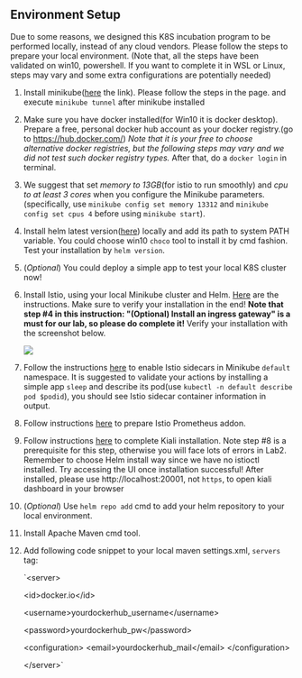 ## Environment Setup

Due to some reasons, we designed this K8S incubation program to be performed locally, instead of any cloud vendors. Please follow the steps to prepare your local environment. (Note that, all the steps have been validated on win10, powershell. If you want to complete it in WSL or Linux, steps may vary and some extra configurations are potentially needed)

1. Install minikube([here](https://minikube.sigs.k8s.io/docs/start/) the link). Please follow the steps in the page. and execute `minikube tunnel` after minikube installed

2. Make sure you have docker installed(for Win10 it is docker desktop). Prepare a free, personal docker hub account as your docker registry.(go to https://hub.docker.com/) *Note that it is your free to choose alternative docker registries, but the following steps may vary and we did not test such docker registry types.* After that, do a `docker login` in terminal.

3. We suggest that set *memory to 13GB*(for istio to run smoothly) and *cpu to at least 3 cores* when you configure the Minikube parameters. (specifically, use `minikube config set memory 13312` and `minikube config set cpus 4` before using `minikube start`).

4. Install helm latest version([here](https://helm.sh/docs/intro/install/)) locally and add its path to system PATH variable. You could choose win10 `choco` tool to install it by cmd fashion. Test your installation by `helm version`.

5. (*Optional*) You could deploy a simple app to test your local K8S cluster now!

6. Install Istio, using your local Minikube cluster and Helm. [Here](https://istio.io/latest/docs/setup/install/helm/) are the instructions. Make sure to verify your installation in the end! **Note that step #4 in this instruction: "(Optional) Install an ingress gateway" is a must for our lab, so please do complete it!** Verify your installation with the screenshot below.

   ![](https://imgur.com/PIL7OS1.png)

7. Follow the instructions [here](https://istio.io/latest/docs/setup/additional-setup/sidecar-injection/) to enable Istio sidecars in Minikube `default` namespace. It is suggested to validate your actions by installing a simple app `sleep` and describe its pod(use `kubectl -n default describe pod $podid`), you should see Istio sidecar container information in output.

8. Follow instructions [here](https://istio.io/latest/docs/ops/integrations/prometheus/)  to prepare Istio Prometheus addon.

9. Follow instructions [here](https://kiali.io/docs/installation/quick-start/)  to complete Kiali installation. Note step #8 is a prerequisite for this step, otherwise you will face lots of errors in Lab2. 
Remember to choose Helm install way since we have no istioctl installed. 
Try accessing the UI once installation successful!
After installed, please use http://localhost:20001, not `https`, to open kiali dashboard in your browser

10. (*Optional*) Use `helm repo add` cmd to add your helm repository to your local environment.

11. Install Apache Maven cmd tool. 

12. Add following code snippet to your local maven settings.xml, `servers` tag:

    `\<server\>

       \<id\>docker.io\</id\>

       \<username\>yourdockerhub_username\</username\>

       \<password\>yourdockerhub_pw\</password\>

       \<configuration\>
       \<email\>yourdockerhub_mail\</email\>
       \</configuration\>

    \</server\>`

